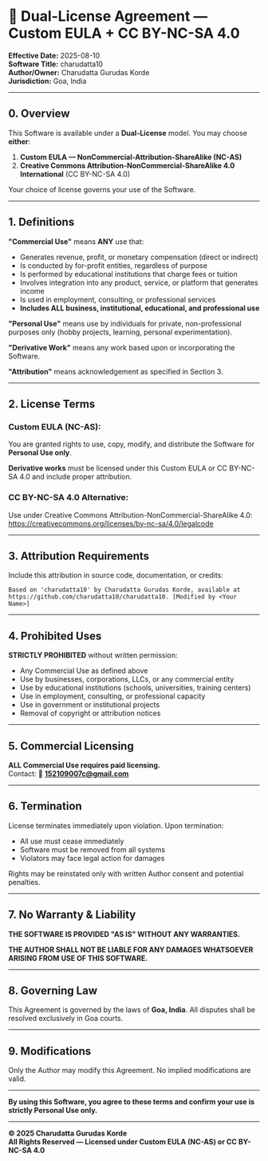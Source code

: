 # **📜 Dual-License Agreement — Custom EULA + CC BY-NC-SA 4.0**

**Effective Date:** 2025-08-10  
**Software Title:** charudatta10  
**Author/Owner:** Charudatta Gurudas Korde  
**Jurisdiction:** Goa, India  

---

## **0. Overview**

This Software is available under a **Dual-License** model. You may choose **either**:
1. **Custom EULA — NonCommercial-Attribution-ShareAlike (NC-AS)**
2. **Creative Commons Attribution-NonCommercial-ShareAlike 4.0 International** (CC BY-NC-SA 4.0)

Your choice of license governs your use of the Software.

---

## **1. Definitions**

**"Commercial Use"** means **ANY** use that:
* Generates revenue, profit, or monetary compensation (direct or indirect)
* Is conducted by for-profit entities, regardless of purpose
* Is performed by educational institutions that charge fees or tuition
* Involves integration into any product, service, or platform that generates income
* Is used in employment, consulting, or professional services
* **Includes ALL business, institutional, educational, and professional use**

**"Personal Use"** means use by individuals for private, non-professional purposes only (hobby projects, learning, personal experimentation).

**"Derivative Work"** means any work based upon or incorporating the Software.

**"Attribution"** means acknowledgement as specified in Section 3.

---

## **2. License Terms**

### **Custom EULA (NC-AS):**
You are granted rights to use, copy, modify, and distribute the Software for **Personal Use only**.

**Derivative works** must be licensed under this Custom EULA or CC BY-NC-SA 4.0 and include proper attribution.

### **CC BY-NC-SA 4.0 Alternative:**
Use under Creative Commons Attribution-NonCommercial-ShareAlike 4.0: https://creativecommons.org/licenses/by-nc-sa/4.0/legalcode

---

## **3. Attribution Requirements**

Include this attribution in source code, documentation, or credits:
```
Based on 'charudatta10' by Charudatta Gurudas Korde, available at https://github.com/charudatta10/charudatta10. [Modified by <Your Name>]
```

---

## **4. Prohibited Uses**

**STRICTLY PROHIBITED** without written permission:
* Any Commercial Use as defined above
* Use by businesses, corporations, LLCs, or any commercial entity
* Use by educational institutions (schools, universities, training centers)
* Use in employment, consulting, or professional capacity
* Use in government or institutional projects
* Removal of copyright or attribution notices

---

## **5. Commercial Licensing**

**ALL Commercial Use requires paid licensing.**  
Contact: 📧 **152109007c@gmail.com**

---

## **6. Termination**

License terminates immediately upon violation. Upon termination:
* All use must cease immediately
* Software must be removed from all systems
* Violators may face legal action for damages

Rights may be reinstated only with written Author consent and potential penalties.

---

## **7. No Warranty & Liability**

**THE SOFTWARE IS PROVIDED "AS IS" WITHOUT ANY WARRANTIES.**

**THE AUTHOR SHALL NOT BE LIABLE FOR ANY DAMAGES WHATSOEVER ARISING FROM USE OF THIS SOFTWARE.**

---

## **8. Governing Law**

This Agreement is governed by the laws of **Goa, India**. All disputes shall be resolved exclusively in Goa courts.

---

## **9. Modifications**

Only the Author may modify this Agreement. No implied modifications are valid.

---

**By using this Software, you agree to these terms and confirm your use is strictly Personal Use only.**

---

**© 2025 Charudatta Gurudas Korde**  
**All Rights Reserved — Licensed under Custom EULA (NC-AS) or CC BY-NC-SA 4.0**
